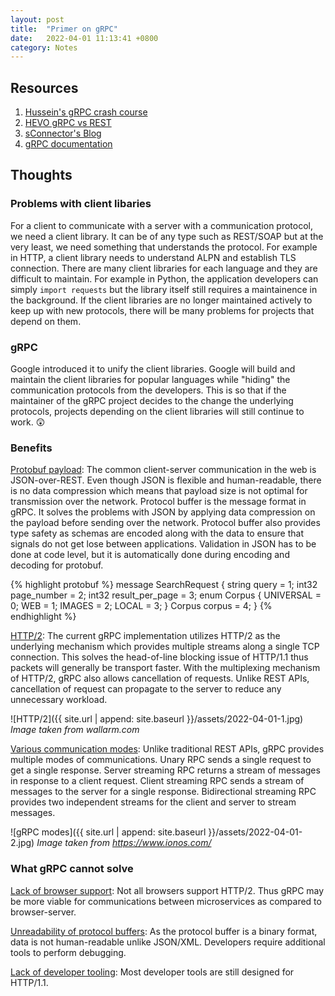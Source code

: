 ```yaml
---
layout: post
title:  "Primer on gRPC"
date:   2022-04-01 11:13:41 +0800
category: Notes
---
```


## Resources

1. [Hussein's gRPC crash course](https://www.youtube.com/watch?v=Yw4rkaTc0f8)
2. [HEVO gRPC vs REST](https://hevodata.com/learn/grpc-vs-rest-apis/#D2)
3. [sConnector's Blog](https://sconnector.dev/blog/in-depth-comparison-of-grpc-quic/)
4. [gRPC documentation](https://grpc.io/docs/what-is-grpc/core-concepts/)

## Thoughts

### Problems with client libaries

For a client to communicate with a server with a communication protocol, we need a client library. It can be of any type such as REST/SOAP but at the very least, we need something that understands the protocol. For example in HTTP, a client library needs to understand ALPN and establish TLS connection. There are many client libraries for each language and they are difficult to maintain. For example in Python, the application developers can simply `import requests` but the library itself still requires a maintainence in the background. If the client libraries are no longer maintained actively to keep up with new protocols, there will be many problems for projects that depend on them.

### gRPC

Google introduced it to unify the client libraries. Google will build and maintain the client libraries for popular languages while "hiding" the communication protocols from the developers. This is so that if the maintainer of the gRPC project decides to the change the underlying protocols, projects depending on the client libraries will still continue to work. 😲

### Benefits

<ins>Protobuf payload</ins>: The common client-server communication in the web is JSON-over-REST. Even though JSON is flexible and human-readable, there is no data compression which means that payload size is not optimal for transmission over the network. Protocol buffer is the message format in gRPC. It solves the problems with JSON by applying data compression on the payload before sending over the network. Protocol buffer also provides type safety as schemas are encoded along with the data to ensure that signals do not get lose between applications. Validation in JSON has to be done at code level, but it is automatically done during encoding and decoding for protobuf.

{% highlight protobuf %}
message SearchRequest {
  string query = 1;
  int32 page_number = 2;
  int32 result_per_page = 3;
  enum Corpus {
    UNIVERSAL = 0;
    WEB = 1;
    IMAGES = 2;
    LOCAL = 3;
  }
  Corpus corpus = 4;
}
{% endhighlight %}

<ins>HTTP/2</ins>: The current gRPC implementation utilizes HTTP/2 as the underlying mechanism which provides multiple streams along a single TCP connection. This solves the head-of-line blocking issue of HTTP/1.1 thus packets will generally be transport faster. With the multiplexing mechanism of HTTP/2, gRPC also allows cancellation of requests. Unlike REST APIs, cancellation of request can propagate to the server to reduce any unnecessary workload.

![HTTP/2]({{ site.url | append: site.baseurl }}/assets/2022-04-01-1.jpg)
_Image taken from wallarm.com_

<ins>Various communication modes</ins>: Unlike traditional REST APIs, gRPC provides multiple modes of communications. Unary RPC sends a single request to get a single response. Server streaming RPC returns a stream of messages in response to a client request. Client streaming RPC sends a stream of messages to the server for a single response. Bidirectional streaming RPC provides two independent streams for the client and server to stream messages.

![gRPC modes]({{ site.url | append: site.baseurl }}/assets/2022-04-01-2.jpg)
_Image taken from https://www.ionos.com/_

### What gRPC cannot solve

<ins>Lack of browser support</ins>: Not all browsers support HTTP/2. Thus gRPC may be more viable for communications between microservices as compared to browser-server.

<ins>Unreadability of protocol buffers</ins>: As the protocol buffer is a binary format, data is not human-readable unlike JSON/XML. Developers require additional tools to perform debugging.

<ins>Lack of developer tooling</ins>: Most developer tools are still designed for HTTP/1.1.
